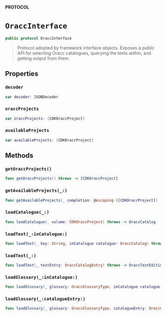 **PROTOCOL**

# `OraccInterface`

```swift
public protocol OraccInterface
```

> Protocol adopted by framework interface objects. Exposes a public API for selecting Oracc catalogues, querying the texts within, and getting output from them.

## Properties
### `decoder`

```swift
var decoder: JSONDecoder
```

### `oraccProjects`

```swift
var oraccProjects: [CDKOraccProject]
```

### `availableProjects`

```swift
var availableProjects: [CDKOraccProject]
```

## Methods
### `getOraccProjects()`

```swift
func getOraccProjects() throws -> [CDKOraccProject]
```

### `getAvailableProjects(_:)`

```swift
func getAvailableProjects(_ completion: @escaping ([CDKOraccProject])  -> Void) throws
```

### `loadCatalogue(_:)`

```swift
func loadCatalogue(_ volume: CDKOraccProject) throws -> OraccCatalog
```

### `loadText(_:inCatalogue:)`

```swift
func loadText(_ key: String, inCatalogue catalogue: OraccCatalog) throws -> OraccTextEdition
```

### `loadText(_:)`

```swift
func loadText(_ textEntry: OraccCatalogEntry) throws -> OraccTextEdition
```

### `loadGlossary(_:inCatalogue:)`

```swift
func loadGlossary(_ glossary: OraccGlossaryType, inCatalogue catalogue: OraccCatalog) throws -> OraccGlossary
```

### `loadGlossary(_:catalogueEntry:)`

```swift
func loadGlossary(_ glossary: OraccGlossaryType, catalogueEntry: OraccCatalogEntry) throws -> OraccGlossary
```
